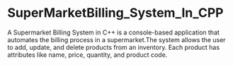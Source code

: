 # SuperMarketBilling_System_In_CPP
A Supermarket Billing System in C++ is a console-based application that automates the billing process in a supermarket.The system allows the user to add, update, and delete products from an inventory. Each product has attributes like name, price, quantity, and product code.
